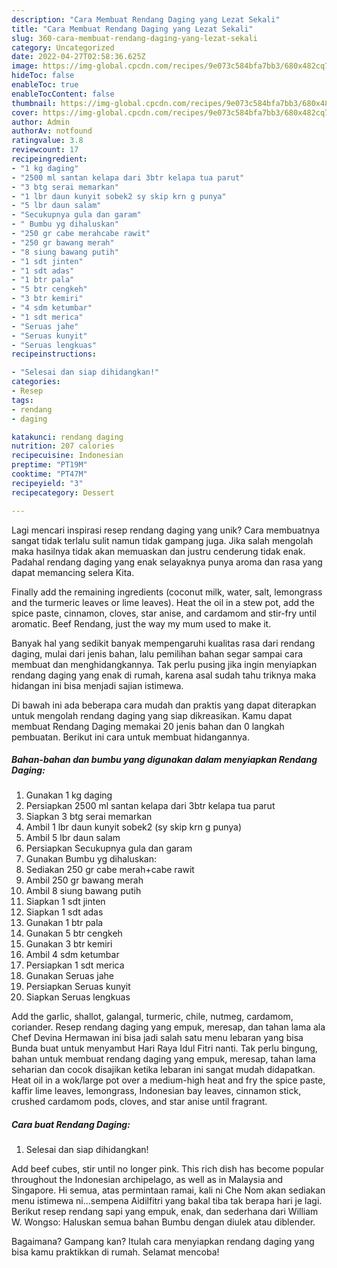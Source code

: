 ```yaml
---
description: "Cara Membuat Rendang Daging yang Lezat Sekali"
title: "Cara Membuat Rendang Daging yang Lezat Sekali"
slug: 360-cara-membuat-rendang-daging-yang-lezat-sekali
category: Uncategorized
date: 2022-04-27T02:58:36.625Z
image: https://img-global.cpcdn.com/recipes/9e073c584bfa7bb3/680x482cq70/rendang-daging-foto-resep-utama.jpg
hideToc: false
enableToc: true
enableTocContent: false
thumbnail: https://img-global.cpcdn.com/recipes/9e073c584bfa7bb3/680x482cq70/rendang-daging-foto-resep-utama.jpg
cover: https://img-global.cpcdn.com/recipes/9e073c584bfa7bb3/680x482cq70/rendang-daging-foto-resep-utama.jpg
author: Admin
authorAv: notfound
ratingvalue: 3.8
reviewcount: 17
recipeingredient:
- "1 kg daging"
- "2500 ml santan kelapa dari 3btr kelapa tua parut"
- "3 btg serai memarkan"
- "1 lbr daun kunyit sobek2 sy skip krn g punya"
- "5 lbr daun salam"
- "Secukupnya gula dan garam"
- " Bumbu yg dihaluskan"
- "250 gr cabe merahcabe rawit"
- "250 gr bawang merah"
- "8 siung bawang putih"
- "1 sdt jinten"
- "1 sdt adas"
- "1 btr pala"
- "5 btr cengkeh"
- "3 btr kemiri"
- "4 sdm ketumbar"
- "1 sdt merica"
- "Seruas jahe"
- "Seruas kunyit"
- "Seruas lengkuas"
recipeinstructions:

- "Selesai dan siap dihidangkan!"
categories:
- Resep
tags:
- rendang
- daging

katakunci: rendang daging 
nutrition: 207 calories
recipecuisine: Indonesian
preptime: "PT19M"
cooktime: "PT47M"
recipeyield: "3"
recipecategory: Dessert

---
```





Lagi mencari inspirasi resep rendang daging yang unik? Cara membuatnya sangat tidak terlalu sulit namun tidak gampang juga. Jika salah mengolah maka hasilnya tidak akan memuaskan dan justru cenderung tidak enak. Padahal rendang daging yang enak selayaknya punya aroma dan rasa yang dapat memancing selera Kita.





Finally add the remaining ingredients (coconut milk, water, salt, lemongrass and the turmeric leaves or lime leaves). Heat the oil in a stew pot, add the spice paste, cinnamon, cloves, star anise, and cardamom and stir-fry until aromatic. Beef Rendang, just the way my mum used to make it.

Banyak hal yang sedikit banyak mempengaruhi kualitas rasa dari rendang daging, mulai dari jenis bahan, lalu pemilihan bahan segar sampai cara membuat dan menghidangkannya. Tak perlu pusing jika ingin menyiapkan rendang daging yang enak di rumah, karena asal sudah tahu triknya maka hidangan ini bisa menjadi sajian istimewa.






Di bawah ini ada beberapa cara mudah dan praktis yang dapat diterapkan untuk mengolah rendang daging yang siap dikreasikan. Kamu dapat membuat Rendang Daging memakai 20 jenis bahan dan 0 langkah pembuatan. Berikut ini cara untuk membuat hidangannya.

<!--inarticleads1-->

##### Bahan-bahan dan bumbu yang digunakan dalam menyiapkan Rendang Daging:

1. Gunakan 1 kg daging
1. Persiapkan 2500 ml santan kelapa dari 3btr kelapa tua parut
1. Siapkan 3 btg serai memarkan
1. Ambil 1 lbr daun kunyit sobek2 (sy skip krn g punya)
1. Ambil 5 lbr daun salam
1. Persiapkan Secukupnya gula dan garam
1. Gunakan  Bumbu yg dihaluskan:
1. Sediakan 250 gr cabe merah+cabe rawit
1. Ambil 250 gr bawang merah
1. Ambil 8 siung bawang putih
1. Siapkan 1 sdt jinten
1. Siapkan 1 sdt adas
1. Gunakan 1 btr pala
1. Gunakan 5 btr cengkeh
1. Gunakan 3 btr kemiri
1. Ambil 4 sdm ketumbar
1. Persiapkan 1 sdt merica
1. Gunakan Seruas jahe
1. Persiapkan Seruas kunyit
1. Siapkan Seruas lengkuas


Add the garlic, shallot, galangal, turmeric, chile, nutmeg, cardamom, coriander. Resep rendang daging yang empuk, meresap, dan tahan lama ala Chef Devina Hermawan ini bisa jadi salah satu menu lebaran yang bisa Bunda buat untuk menyambut Hari Raya Idul Fitri nanti. Tak perlu bingung, bahan untuk membuat rendang daging yang empuk, meresap, tahan lama seharian dan cocok disajikan ketika lebaran ini sangat mudah didapatkan. Heat oil in a wok/large pot over a medium-high heat and fry the spice paste, kaffir lime leaves, lemongrass, Indonesian bay leaves, cinnamon stick, crushed cardamom pods, cloves, and star anise until fragrant. 

<!--inarticleads2-->

##### Cara buat Rendang Daging:


1. Selesai dan siap dihidangkan!

Add beef cubes, stir until no longer pink. This rich dish has become popular throughout the Indonesian archipelago, as well as in Malaysia and Singapore. Hi semua, atas permintaan ramai, kali ni Che Nom akan sediakan menu istimewa ni…sempena Aidilfitri yang bakal tiba tak berapa hari je lagi. Berikut resep rendang sapi yang empuk, enak, dan sederhana dari William W. Wongso: Haluskan semua bahan Bumbu dengan diulek atau diblender. 

Bagaimana? Gampang kan? Itulah cara menyiapkan rendang daging yang bisa kamu praktikkan di rumah. Selamat mencoba!
